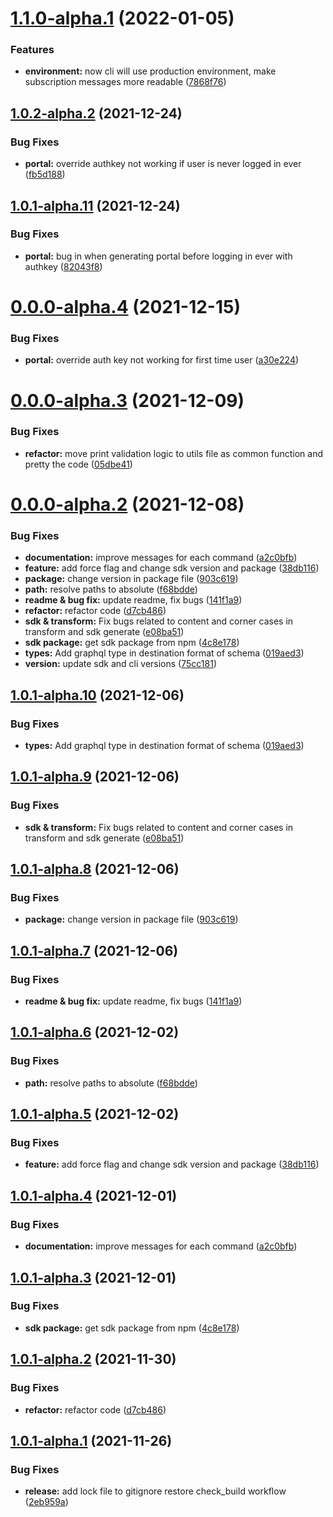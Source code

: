 # [1.1.0-alpha.1](https://github.com/apimatic/apimatic-cli/compare/v1.0.2-alpha.2...v1.1.0-alpha.1) (2022-01-05)


### Features

* **environment:** now cli will use production environment, make subscription messages more readable ([7868f76](https://github.com/apimatic/apimatic-cli/commit/7868f76f36af65f1bf774711c888d5d365a9094a))

## [1.0.2-alpha.2](https://github.com/apimatic/apimatic-cli/compare/v1.0.2-alpha.1...v1.0.2-alpha.2) (2021-12-24)


### Bug Fixes

* **portal:** override authkey not working if user is never logged in ever ([fb5d188](https://github.com/apimatic/apimatic-cli/commit/fb5d1884e7dc12917387903e5292e50367190162))

## [1.0.1-alpha.11](https://github.com/apimatic/apimatic-cli/compare/v1.0.1-alpha.10...v1.0.1-alpha.11) (2021-12-24)


### Bug Fixes

* **portal:** bug in when generating portal before logging in ever with authkey ([82043f8](https://github.com/apimatic/apimatic-cli/commit/82043f8fb6658c153bdf168ef1e02801ffccdea2))

# [0.0.0-alpha.4](https://github.com/apimatic/apimatic-cli/compare/v0.0.0-alpha.3...v0.0.0-alpha.4) (2021-12-15)


### Bug Fixes

* **portal:** override auth key not working for first time user ([a30e224](https://github.com/apimatic/apimatic-cli/commit/a30e224bd192e0951ec2716c31749df8c7df0b0b))

# [0.0.0-alpha.3](https://github.com/apimatic/apimatic-cli/compare/v0.0.0-alpha.2...v0.0.0-alpha.3) (2021-12-09)


### Bug Fixes

* **refactor:** move print validation logic to utils file as common function and pretty the code ([05dbe41](https://github.com/apimatic/apimatic-cli/commit/05dbe41c875c70e4a2e6183e647c6fea1e10ad83))

# [0.0.0-alpha.2](https://github.com/apimatic/apimatic-cli/compare/v0.0.0-alpha.1...v0.0.0-alpha.2) (2021-12-08)


### Bug Fixes

* **documentation:** improve messages for each command ([a2c0bfb](https://github.com/apimatic/apimatic-cli/commit/a2c0bfbd5c1867302cf27170dc3b2d3ca5bd64ca))
* **feature:** add force flag and change sdk version and package ([38db116](https://github.com/apimatic/apimatic-cli/commit/38db116b65b94f01a15c7c2d6351401a60ee1393))
* **package:** change version in package file ([903c619](https://github.com/apimatic/apimatic-cli/commit/903c6196ef5e37fbffd8d6b744d6eedcdd7167f5))
* **path:** resolve paths to absolute ([f68bdde](https://github.com/apimatic/apimatic-cli/commit/f68bdde7e8c927602ea87e07d0e558b699082154))
* **readme & bug fix:** update readme, fix bugs ([141f1a9](https://github.com/apimatic/apimatic-cli/commit/141f1a9ad53b80fdb91d39ca87f61b6cdfc7d700))
* **refactor:** refactor code ([d7cb486](https://github.com/apimatic/apimatic-cli/commit/d7cb4863bcfd44f297f0525e0c7eae7ecef12695))
* **sdk & transform:** Fix bugs related to content and corner cases in transform and sdk generate ([e08ba51](https://github.com/apimatic/apimatic-cli/commit/e08ba51d6fc98e991f06f910702fd6b106868fbc))
* **sdk package:** get sdk package from npm ([4c8e178](https://github.com/apimatic/apimatic-cli/commit/4c8e1787eb21f04d81cab95b5a58e3133a61f7af))
* **types:** Add graphql type in destination format of schema ([019aed3](https://github.com/apimatic/apimatic-cli/commit/019aed39c8a9cb8425f2d46d1b9b58f6b8c69475))
* **version:** update sdk and cli versions ([75cc181](https://github.com/apimatic/apimatic-cli/commit/75cc18146f2ec198ca7e82189f2d16281dce80f8))

## [1.0.1-alpha.10](https://github.com/apimatic/apimatic-cli/compare/v1.0.1-alpha.9...v1.0.1-alpha.10) (2021-12-06)


### Bug Fixes

* **types:** Add graphql type in destination format of schema ([019aed3](https://github.com/apimatic/apimatic-cli/commit/019aed39c8a9cb8425f2d46d1b9b58f6b8c69475))

## [1.0.1-alpha.9](https://github.com/apimatic/apimatic-cli/compare/v1.0.1-alpha.8...v1.0.1-alpha.9) (2021-12-06)


### Bug Fixes

* **sdk & transform:** Fix bugs related to content and corner cases in transform and sdk generate ([e08ba51](https://github.com/apimatic/apimatic-cli/commit/e08ba51d6fc98e991f06f910702fd6b106868fbc))

## [1.0.1-alpha.8](https://github.com/apimatic/apimatic-cli/compare/v1.0.1-alpha.7...v1.0.1-alpha.8) (2021-12-06)


### Bug Fixes

* **package:** change version in package file ([903c619](https://github.com/apimatic/apimatic-cli/commit/903c6196ef5e37fbffd8d6b744d6eedcdd7167f5))

## [1.0.1-alpha.7](https://github.com/apimatic/apimatic-cli/compare/v1.0.1-alpha.6...v1.0.1-alpha.7) (2021-12-06)


### Bug Fixes

* **readme & bug fix:** update readme, fix bugs ([141f1a9](https://github.com/apimatic/apimatic-cli/commit/141f1a9ad53b80fdb91d39ca87f61b6cdfc7d700))

## [1.0.1-alpha.6](https://github.com/apimatic/apimatic-cli/compare/v1.0.1-alpha.5...v1.0.1-alpha.6) (2021-12-02)


### Bug Fixes

* **path:** resolve paths to absolute ([f68bdde](https://github.com/apimatic/apimatic-cli/commit/f68bdde7e8c927602ea87e07d0e558b699082154))

## [1.0.1-alpha.5](https://github.com/apimatic/apimatic-cli/compare/v1.0.1-alpha.4...v1.0.1-alpha.5) (2021-12-02)


### Bug Fixes

* **feature:** add force flag and change sdk version and package ([38db116](https://github.com/apimatic/apimatic-cli/commit/38db116b65b94f01a15c7c2d6351401a60ee1393))

## [1.0.1-alpha.4](https://github.com/apimatic/apimatic-cli/compare/v1.0.1-alpha.3...v1.0.1-alpha.4) (2021-12-01)


### Bug Fixes

* **documentation:** improve messages for each command ([a2c0bfb](https://github.com/apimatic/apimatic-cli/commit/a2c0bfbd5c1867302cf27170dc3b2d3ca5bd64ca))

## [1.0.1-alpha.3](https://github.com/apimatic/apimatic-cli/compare/v1.0.1-alpha.2...v1.0.1-alpha.3) (2021-12-01)


### Bug Fixes

* **sdk package:** get sdk package from npm ([4c8e178](https://github.com/apimatic/apimatic-cli/commit/4c8e1787eb21f04d81cab95b5a58e3133a61f7af))

## [1.0.1-alpha.2](https://github.com/apimatic/apimatic-cli/compare/v1.0.1-alpha.1...v1.0.1-alpha.2) (2021-11-30)


### Bug Fixes

* **refactor:** refactor code ([d7cb486](https://github.com/apimatic/apimatic-cli/commit/d7cb4863bcfd44f297f0525e0c7eae7ecef12695))

## [1.0.1-alpha.1](https://github.com/apimatic/apimatic-cli/compare/v1.0.0...v1.0.1-alpha.1) (2021-11-26)


### Bug Fixes

* **release:** add lock file to gitignore restore check_build workflow ([2eb959a](https://github.com/apimatic/apimatic-cli/commit/2eb959afc2a7ee2317959fc8525930acde2989dc))
